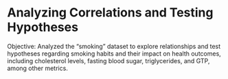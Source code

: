 # Analyzing Correlations and Testing Hypotheses

Objective: Analyzed the “smoking” dataset to explore relationships and test hypotheses regarding smoking habits and their impact on health outcomes, including cholesterol levels, fasting blood sugar, triglycerides, and GTP, among other metrics.
